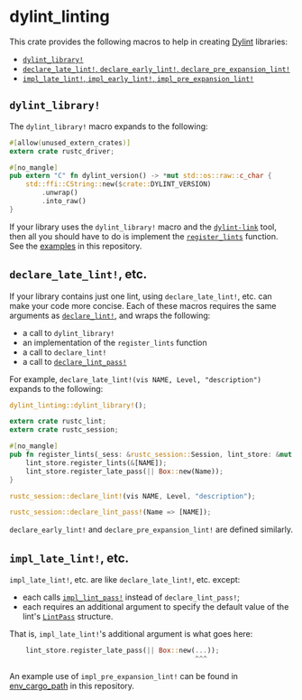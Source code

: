 # dylint_linting

This crate provides the following macros to help in creating [Dylint](https://github.com/trailofbits/dylint) libraries:

- [`dylint_library!`](#dylint_library)
- [`declare_late_lint!`, `declare_early_lint!`, `declare_pre_expansion_lint!`](#declare_late_lint-etc)
- [`impl_late_lint!`, `impl_early_lint!`, `impl_pre_expansion_lint!`](#impl_late_lint-etc)

## `dylint_library!`

The `dylint_library!` macro expands to the following:

```rust
#[allow(unused_extern_crates)]
extern crate rustc_driver;

#[no_mangle]
pub extern "C" fn dylint_version() -> *mut std::os::raw::c_char {
    std::ffi::CString::new($crate::DYLINT_VERSION)
        .unwrap()
        .into_raw()
}
```

If your library uses the `dylint_library!` macro and the [`dylint-link`](../../dylint-link) tool, then all you should have to do is implement the [`register_lints`](https://doc.rust-lang.org/stable/nightly-rustc/rustc_interface/interface/struct.Config.html#structfield.register_lints) function. See the [examples](../../examples) in this repository.

## `declare_late_lint!`, etc.

If your library contains just one lint, using `declare_late_lint!`, etc. can make your code more concise. Each of these macros requires the same arguments as [`declare_lint!`](https://doc.rust-lang.org/stable/nightly-rustc/rustc_session/macro.declare_lint.html), and wraps the following:

- a call to `dylint_library!`
- an implementation of the `register_lints` function
- a call to `declare_lint!`
- a call to [`declare_lint_pass!`](https://doc.rust-lang.org/stable/nightly-rustc/rustc_session/macro.declare_lint_pass.html)

For example, `declare_late_lint!(vis NAME, Level, "description")` expands to the following:

```rust
dylint_linting::dylint_library!();

extern crate rustc_lint;
extern crate rustc_session;

#[no_mangle]
pub fn register_lints(_sess: &rustc_session::Session, lint_store: &mut rustc_lint::LintStore) {
    lint_store.register_lints(&[NAME]);
    lint_store.register_late_pass(|| Box::new(Name));
}

rustc_session::declare_lint!(vis NAME, Level, "description");

rustc_session::declare_lint_pass!(Name => [NAME]);
```

`declare_early_lint!` and `declare_pre_expansion_lint!` are defined similarly.

## `impl_late_lint!`, etc.

`impl_late_lint!`, etc. are like `declare_late_lint!`, etc. except:

- each calls [`impl_lint_pass!`](https://doc.rust-lang.org/stable/nightly-rustc/rustc_session/macro.impl_lint_pass.html) instead of `declare_lint_pass!`;
- each requires an additional argument to specify the default value of the lint's [`LintPass`](https://doc.rust-lang.org/stable/nightly-rustc/rustc_lint/trait.LintPass.html) structure.

That is, `impl_late_lint!`'s additional argument is what goes here:

```rust
    lint_store.register_late_pass(|| Box::new(...));
                                              ^^^
```

An example use of `impl_pre_expansion_lint!` can be found in [env_cargo_path](../../examples/env_cargo_path/src/lib.rs) in this repository.
